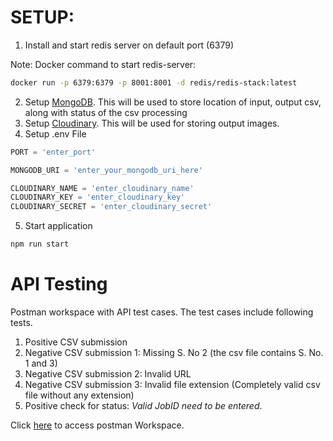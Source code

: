 # SETUP:
1.	Install and start redis server on default port (6379)
   
   Note: Docker command to start redis-server: 
   ```bash
docker run -p 6379:6379 -p 8001:8001 -d redis/redis-stack:latest
```
2. Setup [MongoDB](https://www.mongodb.com/). This will be used to store location of input, output csv, along with status of the csv processing
3. Setup [Cloudinary](https://cloudinary.com/). This will be used for storing output images.
4. Setup .env File
   
```JavaScript
PORT = 'enter_port'

MONGODB_URI = 'enter_your_mongodb_uri_here'

CLOUDINARY_NAME = 'enter_cloudinary_name'
CLOUDINARY_KEY = 'enter_cloudinary_key'
CLOUDINARY_SECRET = 'enter_cloudinary_secret'
```

5. Start application
```bash
npm run start
```

# API Testing
Postman workspace with API test cases. The test cases include following tests.
1. Positive CSV submission
2. Negative CSV submission 1: Missing S. No 2 (the csv file contains S. No. 1 and 3)
3. Negative CSV submission 2: Invalid URL
4. Negative CSV submission 3: Invalid file extension (Completely valid csv file without any extension)
5. Positive check for status: _Valid JobID need to be entered_.

Click [here](https://www.postman.com/supply-engineer-8483506/workspace/csv-reader-backend) to access postman Workspace.
